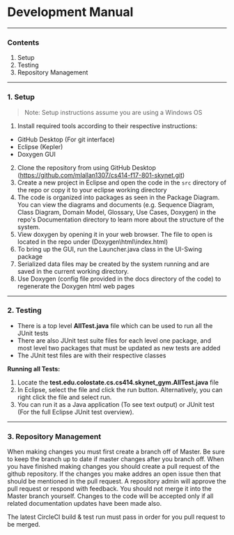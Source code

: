 Development Manual
=======================

----------

### Contents

 1. Setup
 2. Testing
 3. Repository Management

----------

### 1. Setup

> Note: Setup instructions assume you are using a Windows OS

 1. Install required tools according to their respective instructions:

  * GitHub Desktop (For git interface)
  * Eclipse (Kepler)
  * Doxygen GUI

 2. Clone the repository from using GitHub Desktop (https://github.com/mlallan1307/cs414-f17-801-skynet.git)
 3. Create a new project in Eclipse and open the code in the `src` directory of the repo or copy it to your eclipse working directory
 4. The code is organized into packages as seen in the Package Diagram. You can view the diagrams and documents (e.g. Sequence Diagram, Class Diagram, Domain Model, Glossary, Use Cases, Doxygen) in the repo's Documentation directory to learn more about the structure of the system.
 5. View doxygen by opening it in your web browser. The file to open is located in the repo under (Doxygen\html\index.html)
 5. To bring up the GUI, run the Launcher.java class in the UI-Swing package
 6. Serialized data files may be created by the system running and are saved in the current working directory. 
 7. Use Doxygen (config file provided in the docs directory of the code) to regenerate the Doxygen html web pages

----------

### 2. Testing

 * There is a top level **AllTest.java** file which can be used to run all the JUnit tests
 * There are also JUnit test suite files for each level one package, and most level two packages that must be updated as new tests are added
 * The JUnit test files are with their respective classes

**Running all Tests:**

 1. Locate the **test.edu.colostate.cs.cs414.skynet_gym.AllTest.java** file
 2. In Eclipse, select the file and click the run button. Alternatively, you can right click the file and select run.
 3. You can run it as a Java application (To see text output) or JUnit test (For the full Eclipse JUnit test overview).

----------

### 3. Repository Management

When making changes you must first create a branch off of Master. Be sure to keep the branch up to date if master changes after you branch off. When you have finished making changes you should create a pull request of the github repository. If the changes you make addres an open issue then that should be mentioned in the pull request. A repository admin will approve the pull request or respond with feedback. You should not merge it into the Master branch yourself. Changes to the code will be accepted only if all related documentation updates have been made also.

The latest CircleCI build & test run must pass in order for you pull request to be merged.